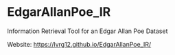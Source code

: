# EdgarAllanPoe_IR
Information Retrieval Tool for an Edgar Allan Poe Dataset


Website: https://lvrg12.github.io/EdgarAllanPoe_IR/
